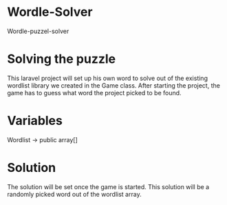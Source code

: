# Wordle-Solver
Wordle-puzzel-solver

# Solving the puzzle
This laravel project will set up his own word to solve out of the existing wordlist library we created in the Game class.
After starting the project, the game has to guess what word the project picked to be found.

# Variables
Wordlist -> public array[]

# Solution
The solution will be set once the game is started. This solution will be a randomly picked word out of the wordlist array.
